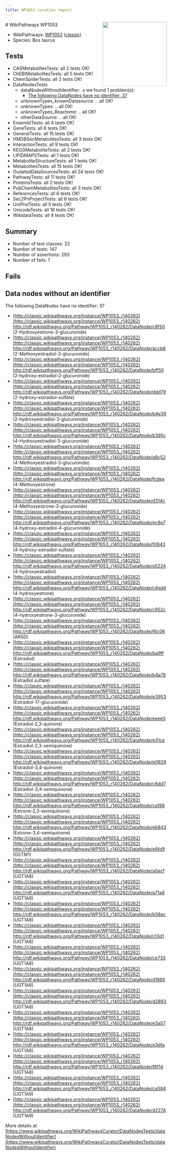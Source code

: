 ```yaml
---
title: WP1053 curation report
---
```


<img style="float: right; width: 200px" src="https://upload.wikimedia.org/wikipedia/commons/thumb/8/83/Wplogo_with_text_500.png/640px-Wplogo_with_text_500.png" />
# WikiPathways WP1053

* WikiPathways: [WP1053](https://wikipathways.org/pathways/WP1053) ([classic](https://classic.wikipathways.org/instance/WP1053))
* Species: Bos taurus
## Tests
* CASMetabolitesTests: all 2 tests OK!
* ChEBIMetabolitesTests: all 5 tests OK!
* ChemSpiderTests: all 2 tests OK!
* DataNodesTests
    * dataNodesWithoutIdentifier: .x we found 1 problem(s):
        * [The following DataNodes have no identifier: 37](#8792c4d5)
    * unknownTypes_knownDatasource: .. all OK!
    * unknownTypes: .. all OK!
    * unknownTypes_Reactome: .. all OK!
    * otherDataSource: .. all OK!
* EnsemblTests: all 4 tests OK!
* GeneTests: all 6 tests OK!
* GeneralTests: all 15 tests OK!
* HMDBSecMetabolitesTests: all 3 tests OK!
* InteractionTests: all 9 tests OK!
* KEGGMetaboliteTests: all 2 tests OK!
* LIPIDMAPSTests: all 1 tests OK!
* MetaboliteStructureTests: all 1 tests OK!
* MetabolitesTests: all 15 tests OK!
* OudatedDataSourcesTests: all 24 tests OK!
* PathwayTests: all 11 tests OK!
* ProteinsTests: all 2 tests OK!
* PubChemMetabolitesTests: all 3 tests OK!
* ReferencesTests: all 6 tests OK!
* Sec2PriProjectTests: all 6 tests OK!
* UniProtTests: all 5 tests OK!
* UnicodeTests: all 16 tests OK!
* WikidataTests: all 4 tests OK!


## Summary

* Number of test classes: 22
* Number of tests: 147
* Number of assertions: 293
* Number of fails: 1

## Fails

<a name="8792c4d5" />

## Data nodes without an identifier

The following DataNodes have no identifier: 37

* [http://classic.wikipathways.org/instance/WP1053_r140262](http://classic.wikipathways.org/instance/WP1053_r140262) http://rdf.wikipathways.org/Pathway/WP1053_r140262/DataNode/c8f50 (2-Hydroxyestrone-3-glucuronide)
* [http://classic.wikipathways.org/instance/WP1053_r140262](http://classic.wikipathways.org/instance/WP1053_r140262) http://rdf.wikipathways.org/Pathway/WP1053_r140262/DataNode/accb8 (2-Methoxyestradiol-3-glucuronide)
* [http://classic.wikipathways.org/instance/WP1053_r140262](http://classic.wikipathways.org/instance/WP1053_r140262) http://rdf.wikipathways.org/Pathway/WP1053_r140262/DataNode/bff50 (2-hydroxy-estradiol-2-glucuronide)
* [http://classic.wikipathways.org/instance/WP1053_r140262](http://classic.wikipathways.org/instance/WP1053_r140262) http://rdf.wikipathways.org/Pathway/WP1053_r140262/DataNode/ddd79 (2-hydroxy-estradiol-sulfate)
* [http://classic.wikipathways.org/instance/WP1053_r140262](http://classic.wikipathways.org/instance/WP1053_r140262) http://rdf.wikipathways.org/Pathway/WP1053_r140262/DataNode/b4e39 (2-hydroxyestradiol-3-glucuronide)
* [http://classic.wikipathways.org/instance/WP1053_r140262](http://classic.wikipathways.org/instance/WP1053_r140262) http://rdf.wikipathways.org/Pathway/WP1053_r140262/DataNode/b395c (4-Hydroxyestradiol-3-glucuronide)
* [http://classic.wikipathways.org/instance/WP1053_r140262](http://classic.wikipathways.org/instance/WP1053_r140262) http://rdf.wikipathways.org/Pathway/WP1053_r140262/DataNode/a8c52 (4-Methoxyestradiol-3-glucuronide)
* [http://classic.wikipathways.org/instance/WP1053_r140262](http://classic.wikipathways.org/instance/WP1053_r140262) http://rdf.wikipathways.org/Pathway/WP1053_r140262/DataNode/fcdea (4-Methoxyestrone)
* [http://classic.wikipathways.org/instance/WP1053_r140262](http://classic.wikipathways.org/instance/WP1053_r140262) http://rdf.wikipathways.org/Pathway/WP1053_r140262/DataNode/d314c (4-Methoxyestrone-3-glucuronide)
* [http://classic.wikipathways.org/instance/WP1053_r140262](http://classic.wikipathways.org/instance/WP1053_r140262) http://rdf.wikipathways.org/Pathway/WP1053_r140262/DataNode/ec8e7 (4-hydroxy-estradiol-4-glucuronide)
* [http://classic.wikipathways.org/instance/WP1053_r140262](http://classic.wikipathways.org/instance/WP1053_r140262) http://rdf.wikipathways.org/Pathway/WP1053_r140262/DataNode/f0843 (4-hydroxy-estradiol-sulfate)
* [http://classic.wikipathways.org/instance/WP1053_r140262](http://classic.wikipathways.org/instance/WP1053_r140262) http://rdf.wikipathways.org/Pathway/WP1053_r140262/DataNode/a5224 (4-hydroxyestradiol)
* [http://classic.wikipathways.org/instance/WP1053_r140262](http://classic.wikipathways.org/instance/WP1053_r140262) http://rdf.wikipathways.org/Pathway/WP1053_r140262/DataNode/c4edd (4-hydroxyestrone)
* [http://classic.wikipathways.org/instance/WP1053_r140262](http://classic.wikipathways.org/instance/WP1053_r140262) http://rdf.wikipathways.org/Pathway/WP1053_r140262/DataNode/c952c (4-hydroxyestrone-3-glucuronide)
* [http://classic.wikipathways.org/instance/WP1053_r140262](http://classic.wikipathways.org/instance/WP1053_r140262) http://rdf.wikipathways.org/Pathway/WP1053_r140262/DataNode/f6c06 (ARSD)
* [http://classic.wikipathways.org/instance/WP1053_r140262](http://classic.wikipathways.org/instance/WP1053_r140262) http://rdf.wikipathways.org/Pathway/WP1053_r140262/DataNode/ba9ff (Estradiol)
* [http://classic.wikipathways.org/instance/WP1053_r140262](http://classic.wikipathways.org/instance/WP1053_r140262) http://rdf.wikipathways.org/Pathway/WP1053_r140262/DataNode/b4a78 (Estradiol sulfate)
* [http://classic.wikipathways.org/instance/WP1053_r140262](http://classic.wikipathways.org/instance/WP1053_r140262) http://rdf.wikipathways.org/Pathway/WP1053_r140262/DataNode/e3953 (Estradiol-17-glucuronide)
* [http://classic.wikipathways.org/instance/WP1053_r140262](http://classic.wikipathways.org/instance/WP1053_r140262) http://rdf.wikipathways.org/Pathway/WP1053_r140262/DataNode/eeee5 (Estradiol-2,3-quinone)
* [http://classic.wikipathways.org/instance/WP1053_r140262](http://classic.wikipathways.org/instance/WP1053_r140262) http://rdf.wikipathways.org/Pathway/WP1053_r140262/DataNode/e31ce (Estradiol-2,3-semiquinone)
* [http://classic.wikipathways.org/instance/WP1053_r140262](http://classic.wikipathways.org/instance/WP1053_r140262) http://rdf.wikipathways.org/Pathway/WP1053_r140262/DataNode/e0929 (Estradiol-3,4-quinone)
* [http://classic.wikipathways.org/instance/WP1053_r140262](http://classic.wikipathways.org/instance/WP1053_r140262) http://rdf.wikipathways.org/Pathway/WP1053_r140262/DataNode/c8dd7 (Estradiol-3,4-semiquinone)
* [http://classic.wikipathways.org/instance/WP1053_r140262](http://classic.wikipathways.org/instance/WP1053_r140262) http://rdf.wikipathways.org/Pathway/WP1053_r140262/DataNode/ca198 (Estrone-2,3-semiquinone)
* [http://classic.wikipathways.org/instance/WP1053_r140262](http://classic.wikipathways.org/instance/WP1053_r140262) http://rdf.wikipathways.org/Pathway/WP1053_r140262/DataNode/eb843 (Estrone-3,4-semiquinone)
* [http://classic.wikipathways.org/instance/WP1053_r140262](http://classic.wikipathways.org/instance/WP1053_r140262) http://rdf.wikipathways.org/Pathway/WP1053_r140262/DataNode/e8fd9 (GSTM1)
* [http://classic.wikipathways.org/instance/WP1053_r140262](http://classic.wikipathways.org/instance/WP1053_r140262) http://rdf.wikipathways.org/Pathway/WP1053_r140262/DataNode/a0acf (UGT1A8)
* [http://classic.wikipathways.org/instance/WP1053_r140262](http://classic.wikipathways.org/instance/WP1053_r140262) http://rdf.wikipathways.org/Pathway/WP1053_r140262/DataNode/a71a8 (UGT1A8)
* [http://classic.wikipathways.org/instance/WP1053_r140262](http://classic.wikipathways.org/instance/WP1053_r140262) http://rdf.wikipathways.org/Pathway/WP1053_r140262/DataNode/b58ec (UGT1A8)
* [http://classic.wikipathways.org/instance/WP1053_r140262](http://classic.wikipathways.org/instance/WP1053_r140262) http://rdf.wikipathways.org/Pathway/WP1053_r140262/DataNode/c13d1 (UGT1A8)
* [http://classic.wikipathways.org/instance/WP1053_r140262](http://classic.wikipathways.org/instance/WP1053_r140262) http://rdf.wikipathways.org/Pathway/WP1053_r140262/DataNode/ce733 (UGT1A8)
* [http://classic.wikipathways.org/instance/WP1053_r140262](http://classic.wikipathways.org/instance/WP1053_r140262) http://rdf.wikipathways.org/Pathway/WP1053_r140262/DataNode/d1985 (UGT1A8)
* [http://classic.wikipathways.org/instance/WP1053_r140262](http://classic.wikipathways.org/instance/WP1053_r140262) http://rdf.wikipathways.org/Pathway/WP1053_r140262/DataNode/d2893 (UGT1A8)
* [http://classic.wikipathways.org/instance/WP1053_r140262](http://classic.wikipathways.org/instance/WP1053_r140262) http://rdf.wikipathways.org/Pathway/WP1053_r140262/DataNode/e3a57 (UGT1A8)
* [http://classic.wikipathways.org/instance/WP1053_r140262](http://classic.wikipathways.org/instance/WP1053_r140262) http://rdf.wikipathways.org/Pathway/WP1053_r140262/DataNode/e3dfa (UGT1A8)
* [http://classic.wikipathways.org/instance/WP1053_r140262](http://classic.wikipathways.org/instance/WP1053_r140262) http://rdf.wikipathways.org/Pathway/WP1053_r140262/DataNode/f6f14 (UGT1A8)
* [http://classic.wikipathways.org/instance/WP1053_r140262](http://classic.wikipathways.org/instance/WP1053_r140262) http://rdf.wikipathways.org/Pathway/WP1053_r140262/DataNode/ca584 (UGT1A9)
* [http://classic.wikipathways.org/instance/WP1053_r140262](http://classic.wikipathways.org/instance/WP1053_r140262) http://rdf.wikipathways.org/Pathway/WP1053_r140262/DataNode/d2274 (UGT1A9)


More details at [https://www.wikipathways.org/WikiPathwaysCurator/DataNodesTests/dataNodesWithoutIdentifier](https://www.wikipathways.org/WikiPathwaysCurator/DataNodesTests/dataNodesWithoutIdentifier)

